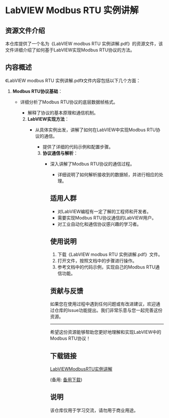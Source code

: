 # LabVIEW Modbus RTU 实例讲解

## 资源文件介绍

本仓库提供了一个名为《LabVIEW modbus RTU 实例讲解.pdf》的资源文件，该文件详细介绍了如何基于LabVIEW实现Modbus RTU协议的方法。

## 内容概述

《LabVIEW modbus RTU 实例讲解.pdf》文件内容包括以下几个方面：

1. **Modbus RTU协议基础**：
   - 详细分析了Modbus RTU协议的底层数据帧格式。
      - 解释了协议的基本原理和通信机制。

      2. **LabVIEW实现方法**：
         - 从具体实例出发，讲解了如何在LabVIEW中实现Modbus RTU协议的通信。
            - 提供了详细的代码示例和配置步骤。

            3. **协议通信与解析**：
               - 深入讲解了Modbus RTU协议的通信过程。
                  - 详细说明了如何解析接收到的数据帧，并进行相应的处理。

                  ## 适用人群

                  - 对LabVIEW编程有一定了解的工程师和开发者。
                  - 需要实现Modbus RTU协议通信的LabVIEW用户。
                  - 对工业自动化和通信协议感兴趣的学习者。

                  ## 使用说明

                  1. 下载《LabVIEW modbus RTU 实例讲解.pdf》文件。
                  2. 打开文件，按照文档中的步骤进行操作。
                  3. 参考文档中的代码示例，实现自己的Modbus RTU通信功能。

                  ## 贡献与反馈

                  如果您在使用过程中遇到任何问题或有改进建议，欢迎通过仓库的Issue功能提出。我们非常乐意与您一起完善这份资源。

                  ---

                  希望这份资源能够帮助您更好地理解和实现LabVIEW中的Modbus RTU协议！

                  ## 下载链接
                  [LabVIEWModbusRTU实例讲解](https://pan.quark.cn/s/80e14fc32aec) 

                  (备用: [备用下载](https://pan.baidu.com/s/1RWiYrsJaD_cgYxSlxTaK3Q?pwd=1234))

                  ## 说明

                  该仓库仅用于学习交流，请勿用于商业用途。
